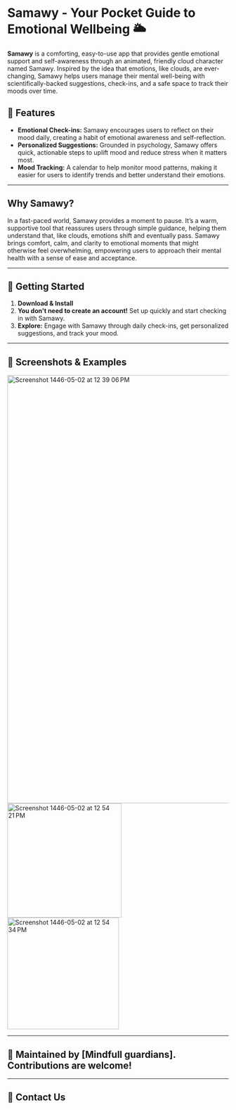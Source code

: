 # Samawy - Your Pocket Guide to Emotional Wellbeing 🌥️

**Samawy** is a comforting, easy-to-use app that provides gentle emotional support and self-awareness through an animated, friendly cloud character named Samawy. Inspired by the idea that emotions, like clouds, are ever-changing, Samawy helps users manage their mental well-being with scientifically-backed suggestions, check-ins, and a safe space to track their moods over time.

## 🌟 Features
- **Emotional Check-ins:** Samawy encourages users to reflect on their mood daily, creating a habit of emotional awareness and self-reflection.
- **Personalized Suggestions:** Grounded in psychology, Samawy offers quick, actionable steps to uplift mood and reduce stress when it matters most.
- **Mood Tracking:** A calendar to help monitor mood patterns, making it easier for users to identify trends and better understand their emotions.

---

## Why Samawy?
In a fast-paced world, Samawy provides a moment to pause. It’s a warm, supportive tool that reassures users through simple guidance, helping them understand that, like clouds, emotions shift and eventually pass. Samawy brings comfort, calm, and clarity to emotional moments that might otherwise feel overwhelming, empowering users to approach their mental health with a sense of ease and acceptance.

---

## 🚀 Getting Started
1. **Download & Install**
2. **You don't need to create an account!** Set up quickly and start checking in with Samawy.
3. **Explore:** Engage with Samawy through daily check-ins, get personalized suggestions, and track your mood.

---

## 📸 Screenshots & Examples
<img width="974" alt="Screenshot 1446-05-02 at 12 39 06 PM" src="https://github.com/user-attachments/assets/426a36d8-0152-4088-89b7-5eab38c47c7a">



<img width="260" alt="Screenshot 1446-05-02 at 12 54 21 PM" src="https://github.com/user-attachments/assets/075a2961-1e73-4c64-b29f-9a3b39edace6">



<img width="254" alt="Screenshot 1446-05-02 at 12 54 34 PM" src="https://github.com/user-attachments/assets/29354ef2-276a-4d20-ba82-20effac1db26">


---

## 👥 Maintained by [Mindfull guardians]. Contributions are welcome! 
---

## 📧 Contact Us
